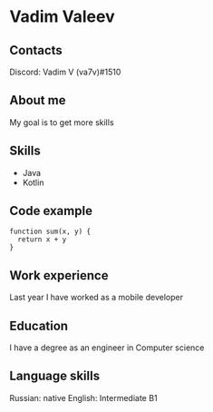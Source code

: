 # Vadim Valeev
## Contacts
Discord: Vadim V (va7v)#1510
## About me
My goal is to get more skills
## Skills
* Java
* Kotlin
## Code example
```
function sum(x, y) {
  return x + y
}
```
## Work experience
Last year I have worked as a mobile developer
## Education
I have a degree as an engineer in Computer science
## Language skills
Russian: native
English: Intermediate B1
